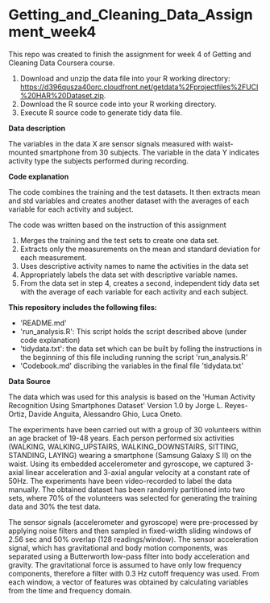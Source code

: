 # Getting_and_Cleaning_Data_Assignment_week4

This repo was created to finish the assignment for week 4 of Getting and Cleaning Data Coursera course.

1. Download and unzip the data file into your R working directory: https://d396qusza40orc.cloudfront.net/getdata%2Fprojectfiles%2FUCI%20HAR%20Dataset.zip.
2. Download the R source code into your R working directory.
3. Execute R source code to generate tidy data file.

<b>Data description</b>

The variables in the data X are sensor signals measured with waist-mounted smartphone from 30 subjects. The variable in the data Y indicates activity type the subjects performed during recording.

<b>Code explanation </b>

The code combines the training and the test datasets. It then extracts mean and std variables and creates another dataset with the averages of each variable for each activity and subject.

The code was written based on the instruction of this assignment

1. Merges the training and the test sets to create one data set.
2. Extracts only the measurements on the mean and standard deviation for each measurement.
3. Uses descriptive activity names to name the activities in the data set
4. Appropriately labels the data set with descriptive variable names.
5. From the data set in step 4, creates a second, independent tidy data set with the average of each variable for each activity and each subject.

<b>This repository includes the following files: </b>

- 'README.md' 
- 'run_analysis.R': This script holds the script described above (under code explanation)
- 'tidydata.txt': the data set which can be built by folling the instructions in the beginning of this file including running the script 'run_analysis.R' 
- 'Codebook.md' discribing the variables in the final file 'tidydata.txt'

<b>Data Source</b>

The data which was used for this analysis is based on the 'Human Activity Recognition Using Smartphones Dataset' Version 1.0 by 
Jorge L. Reyes-Ortiz, Davide Anguita, Alessandro Ghio, Luca Oneto.

The experiments have been carried out with a group of 30 volunteers within an age bracket of 19-48 years. Each person performed six activities (WALKING, WALKING_UPSTAIRS, WALKING_DOWNSTAIRS, SITTING, STANDING, LAYING) wearing a smartphone (Samsung Galaxy S II) on the waist. Using its embedded accelerometer and gyroscope, we captured 3-axial linear acceleration and 3-axial angular velocity at a constant rate of 50Hz. The experiments have been video-recorded to label the data manually. The obtained dataset has been randomly partitioned into two sets, where 70% of the volunteers was selected for generating the training data and 30% the test data. 

The sensor signals (accelerometer and gyroscope) were pre-processed by applying noise filters and then sampled in fixed-width sliding windows of 2.56 sec and 50% overlap (128 readings/window). The sensor acceleration signal, which has gravitational and body motion components, was separated using a Butterworth low-pass filter into body acceleration and gravity. The gravitational force is assumed to have only low frequency components, therefore a filter with 0.3 Hz cutoff frequency was used. From each window, a vector of features was obtained by calculating variables from the time and frequency domain. 
